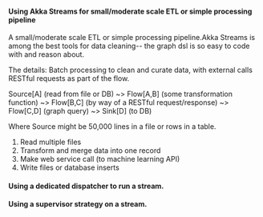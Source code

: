 

#### Using Akka Streams for small/moderate scale ETL or simple processing pipeline
 
 A small/moderate scale ETL or simple processing pipeline.Akka Streams is among the best tools for data cleaning--  the graph dsl is so easy to code with and reason about.
 
 The details: Batch processing to clean and curate data, with external calls RESTful requests as part of the flow. 
 
 Source[A] (read from file or DB) ~> Flow[A,B] (some transformation function) ~>  Flow[B,C] (by way of a RESTful request/response) ~> Flow[C,D] (graph query) ~> Sink[D] (to DB)
 
 Where Source might be 50,000 lines in a file or rows in a table. 
 
 
 1) Read multiple files
 2) Transform and merge data into one record 
 3) Make web service call (to machine learning API)
 4) Write files or database inserts



#### Using a dedicated dispatcher to run a stream.


#### Using a supervisor strategy on a stream. 